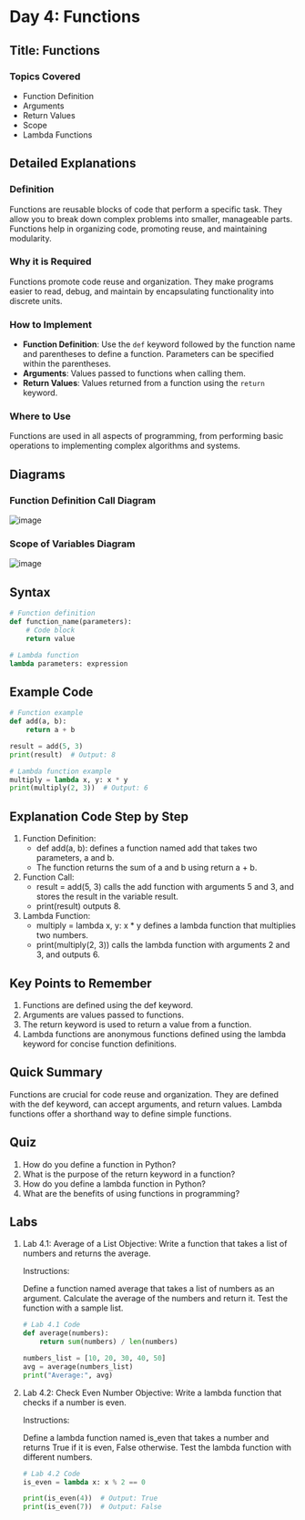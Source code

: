# Day 4: Functions

## Title: Functions

### Topics Covered
- Function Definition
- Arguments
- Return Values
- Scope
- Lambda Functions

## Detailed Explanations

### Definition
Functions are reusable blocks of code that perform a specific task. They allow you to break down complex problems into smaller, manageable parts. Functions help in organizing code, promoting reuse, and maintaining modularity.

### Why it is Required
Functions promote code reuse and organization. They make programs easier to read, debug, and maintain by encapsulating functionality into discrete units.

### How to Implement
- **Function Definition**: Use the `def` keyword followed by the function name and parentheses to define a function. Parameters can be specified within the parentheses.
- **Arguments**: Values passed to functions when calling them.
- **Return Values**: Values returned from a function using the `return` keyword.

### Where to Use
Functions are used in all aspects of programming, from performing basic operations to implementing complex algorithms and systems.

## Diagrams

### Function Definition Call Diagram 
![image](https://github.com/user-attachments/assets/6dedafff-6b82-49d6-a65c-56c0c7ab09f4)

### Scope of Variables Diagram
![image](https://github.com/user-attachments/assets/6468b773-e4bc-4d2e-acac-6223bfa3a6cc)


## Syntax
```python
# Function definition
def function_name(parameters):
    # Code block
    return value

# Lambda function
lambda parameters: expression
```

## Example Code
```python
# Function example
def add(a, b):
    return a + b

result = add(5, 3)
print(result)  # Output: 8

# Lambda function example
multiply = lambda x, y: x * y
print(multiply(2, 3))  # Output: 6
```

## Explanation Code Step by Step
1. Function Definition:
	- def add(a, b): defines a function named add that takes two parameters, a and b.
	- The function returns the sum of a and b using return a + b.
2. Function Call:
	- result = add(5, 3) calls the add function with arguments 5 and 3, and stores the result in the variable result.
	- print(result) outputs 8.
3. Lambda Function:
	- multiply = lambda x, y: x * y defines a lambda function that multiplies two numbers.
	- print(multiply(2, 3)) calls the lambda function with arguments 2 and 3, and outputs 6.

## Key Points to Remember
1. Functions are defined using the def keyword.
2. Arguments are values passed to functions.
3. The return keyword is used to return a value from a function.
4. Lambda functions are anonymous functions defined using the lambda keyword for concise function definitions.

## Quick Summary
Functions are crucial for code reuse and organization. They are defined with the def keyword, can accept arguments, and return values. Lambda functions offer a shorthand way to define simple functions.

## Quiz
1. How do you define a function in Python?
2. What is the purpose of the return keyword in a function?
3. How do you define a lambda function in Python?
4. What are the benefits of using functions in programming?

## Labs
1. Lab 4.1: Average of a List
	Objective: Write a function that takes a list of numbers and returns the average.

	Instructions:

	Define a function named average that takes a list of numbers as an argument.
	Calculate the average of the numbers and return it.
	Test the function with a sample list.
	```python
	# Lab 4.1 Code
	def average(numbers):
	    return sum(numbers) / len(numbers)
	
	numbers_list = [10, 20, 30, 40, 50]
	avg = average(numbers_list)
	print("Average:", avg)
 	```
2. Lab 4.2: Check Even Number
	Objective: Write a lambda function that checks if a number is even.

	Instructions:

	Define a lambda function named is_even that takes a number and returns True if it is even, False otherwise.
	Test the lambda function with different numbers.
	```python
	# Lab 4.2 Code
	is_even = lambda x: x % 2 == 0
	
	print(is_even(4))  # Output: True
	print(is_even(7))  # Output: False
	```
